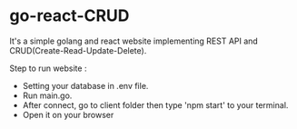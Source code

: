 # go-react-CRUD
It's a simple golang and react website implementing REST API and CRUD(Create-Read-Update-Delete).

Step to run website :
- Setting your database in .env file.
- Run main.go.
- After connect, go to client folder then type 'npm start' to your terminal.
- Open it on your browser
